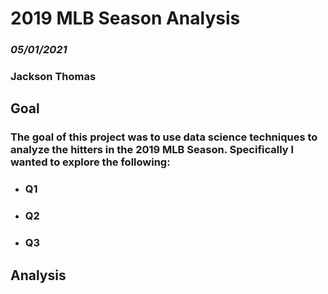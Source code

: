 # 2019 MLB Season Analysis
### *05/01/2021*

### **Jackson Thomas**

## Goal
### The goal of this project was to use data science techniques to analyze the hitters in the 2019 MLB Season. Specifically I wanted to explore the following: 
  * ### Q1
  * ### Q2
  * ### Q3

## Analysis
